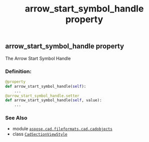 ﻿---
title: arrow_start_symbol_handle property
second_title: Aspose.CAD for Python via .NET API References
description: 
type: docs
weight: 80
url: /python-net/aspose.cad.fileformats.cad.cadobjects/cadsectionviewstyle/arrow_start_symbol_handle/
is_root: false
---

## arrow_start_symbol_handle property


The Arrow Start Symbol Handle
### Definition:
```python
@property
def arrow_start_symbol_handle(self):
    ...
@arrow_start_symbol_handle.setter
def arrow_start_symbol_handle(self, value):
    ...
```

### See Also
* module [`aspose.cad.fileformats.cad.cadobjects`](../../)
* class [`CadSectionViewStyle`](/cad/python-net/aspose.cad.fileformats.cad.cadobjects/cadsectionviewstyle)

